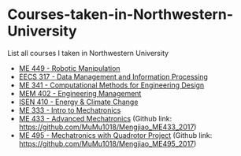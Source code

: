 # Courses-taken-in-Northwestern-University
List all courses I taken in Northwestern University
- [ME 449 - Robotic Manipulation](http://www.mccormick.northwestern.edu/mechanical/courses/descriptions/449-robotic-manipulation.html)
- [EECS 317 - Data Management and Information Processing](http://www.mccormick.northwestern.edu/eecs/courses/descriptions/317.html)
- [ME 341 - Computational Methods for Engineering Design](https://www.mccormick.northwestern.edu/mechanical/courses/descriptions/341-computational-methods-for-engineering-design.html)
- [MEM 402 - Engineering Management](http://www.mccormick.northwestern.edu/engineering-management/curriculum/descriptions/402.html)
- [ISEN 410 - Energy & Climate Change](http://isen.northwestern.edu/isen-410-topics-in-contemporary-energy-and-climate-change)
- [ME 333 - Intro to Mechatronics](http://www.mccormick.northwestern.edu/mechanical/courses/descriptions/333-introduction-to-mechatronics.html)
- [ME 433 - Advanced Mechatronics](http://www.mccormick.northwestern.edu/mechanical/courses/descriptions/433-advanced-mechatronics.html)
(Github link: https://github.com/MuMu1018/Mengjiao_ME433_2017)
- [ME 495 - Mechatronics with Quadrotor Project](http://www.mccormick.northwestern.edu/mechanical/courses/descriptions/495-applied-mechatronics-quadrotor-design-and-control.html)
(Github link: https://github.com/MuMu1018/Mengjiao_ME495_2017)

